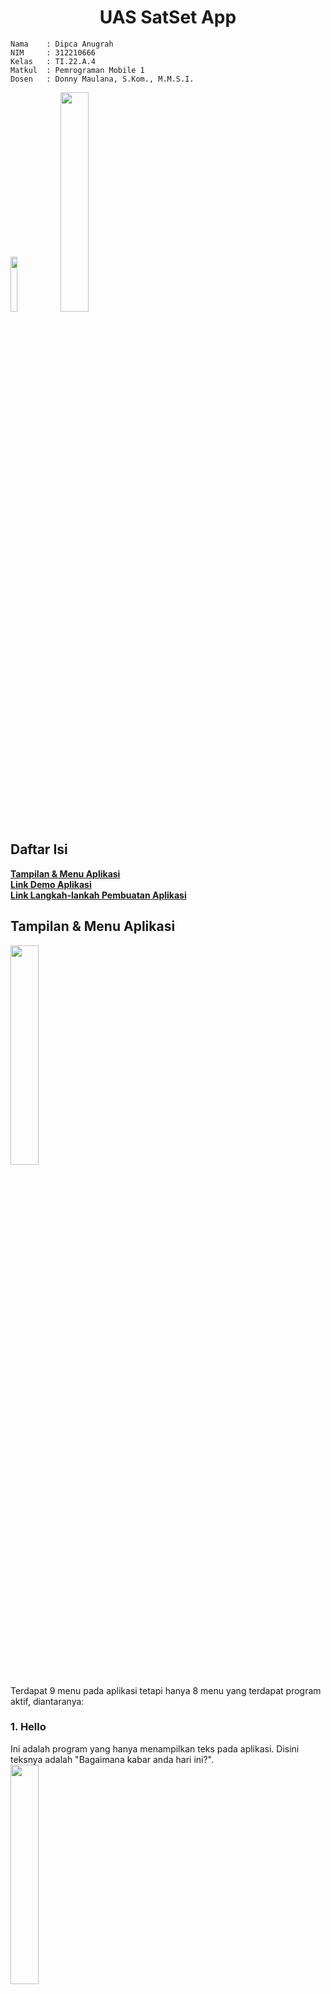 
<h1 align="center"> UAS SatSet App</h1>

```
Nama    : Dipca Anugrah
NIM     : 312210666
Kelas   : TI.22.A.4
Matkul  : Pemrograman Mobile 1
Dosen   : Donny Maulana, S.Kom., M.M.S.I.
```
<img src="https://github.com/dipca0895/UAS-SatSet-App/blob/main/img/satset.png" width=15% height=15%> <img src="https://github.com/dipca0895/UAS-SatSet-App/blob/main/img/satset2.png" width=30% height=30%> 

## **Daftar Isi**
**[Tampilan & Menu Aplikasi](#tampilan--menu-aplikasi)**<br>
**[Link Demo Aplikasi](https://drive.google.com/file/d/1bdJMbSX4AmQGW0bPPirO901kY8R-r_9X/view?usp=sharing)**<br>
**[Link Langkah-lankah Pembuatan Aplikasi](https://drive.google.com/file/d/1gF5LTsjIcHeTFYaLtzwEqZ8R24bQVndh/view?usp=sharing)**

## **Tampilan & Menu Aplikasi**

<img src="https://github.com/dipca0895/UAS-SatSet-App/blob/main/img/menu.jpg" width=30% height=30%>

Terdapat 9 menu pada aplikasi tetapi hanya 8 menu yang terdapat program aktif, diantaranya:
###  1. **Hello** <br>
Ini adalah program yang hanya menampilkan teks pada aplikasi. Disini teksnya adalah "Bagaimana kabar anda hari ini?". <br>
<img src="https://github.com/dipca0895/UAS-SatSet-App/blob/main/img/hello.jpg" width=30% height=30%>

### 2. **Count** <br>
Count adalah program yang menampilkan perhitungan tambah 1 bisa juga disebut program Toast.

https://github.com/dipca0895/UAS-SatSet-App/assets/115719283/f8a02fe6-493c-42af-92bd-b5ad6b5d8e92

### 3. **Maps** <br>
Maps adalah program yang menampilkan tampilan maps dari aplikasi Google Maps, program ini menerapkan fungsi Implisit. Implisit intent memungkinkan Anda meminta sistem Android untuk menemukan aplikasi yang sesuai untuk menangani tugas tertentu, dalam hal ini menunjukkan lokasi di peta.

https://github.com/dipca0895/UAS-SatSet-App/assets/115719283/3a523cbc-71ba-441b-8b56-b6fa8ffc61d8https://github.com/dipca0895/UAS-SatSet-App/assets/115719283/3a523cbc-71ba-441b-8b56-b6fa8ffc61d8

### 4. **News** <br>
News adalah program yang menampilkan tampilan seperti Artikel dari sebuah berita. Berita disini adalah tentang **"Ice Cold"**.

https://github.com/dipca0895/UAS-SatSet-App/assets/115719283/642374ae-0b82-46ee-9660-c8d6be7915c6

### 5. **Alarm** <br>
Alarm adalah program yang menampilkan alarm menggunakan fungsi dari **AlarmManager**. **AlarmManager** adalah komponen sistem Android yang memungkinkan Anda menjadwalkan dan mengeksekusi kode pada waktu tertentu, baik itu dalam waktu segera, satu kali, atau berulang.


https://github.com/dipca0895/UAS-SatSet-App/assets/115719283/4782b222-6b53-49d5-8715-d2d82228aed8

### 6. **Fibonacci** <br>
Fibonacci sesuai dengan namanya program tersebut menampilkan perhitungan dari fibonacci yaitu 1,1,2,3,5,8....dst. berikut adalah fitur dari program tersebut.<br>

**- Mode Perhitungan**  
Terdapat 2 Mode pada aplikasi fibonacci tersebut yakni:<br>
- Limited-Mode : harus memasukkan limit/batas terlebih dahulu baru bisa melakukan perhitungan.
- Unlimited-Mode : tanpa harus memasukkan limit/batas untuk melakukan perhitungan.<br>

**- Limit/Batas Perhitungan**  
Arti limit/Batas disini adalah User bisa membatasi perhitungan fibonacci dibaris keberapa contoh user menginputkan 12 maka perhitungan fibonacci akan berhenti pada nilai 144 karna nilai 144 adalah baris ke-12 dalam perhitungan fibonacci.<br>

**- Perhitungan Naik (Count Up) dan Perhitungan Turun (Count Down)**  
Yaitu perhitungan bisa dilakukan naik (Count Up) dan Perhitungan bisa dilakukan menurun (Count Down), maksudnya adalah pada saat user melakukan perhitungan naik smpai nilai 21 daln jika user melakukan perhitungan turun sekali maka akan mundur satu baris, nilainya menjadi 13 karna nilai sebelum 21 adalah 13.<br>

**- Reset**  
Yaitu semua nilai terkait Fibonacci diatur kembali ke nilai awal, dan tampilan diperbarui.<br>

**- Tampilan Baris Fibonacii**  
Yaitu menampilkan baris berapa dalam perhitungan fibonacci saat ini.

https://github.com/dipca0895/UAS-SatSet-App/assets/115719283/59582961-0899-4ce4-af2b-edc9f867ee91

### 7. **Chat** <br>
Chat adalah program yang terdapat 2 fungsi yaitu mengirim pesan dan membalas pesan tetapi ini hanya implementasi dari program **Two Activity**.


https://github.com/dipca0895/UAS-SatSet-App/assets/115719283/0aca9c85-84fd-48fe-b85d-95e17d02fe8d

### 8. **Movie** <br>
Movie adalah program yang dibuat untuk mengimplementasikan fungsi **Fragment** dalam program movie yang saya buat ini terdapat beberapa Fragment dan fitur, diantaranya:<br>
**Menu-Buttom**<br>
- **Home**<br>
    adalah fragment yang menampilkan tampilan utama yang berisikan poster-poster dari sebuah film.

- **Schedule**<br>
    adalah fragment yang menampilkan jadwal dari tayangnya sebuah film atau anime.

- **History**<br>
    adalah fragment yang menampilkan histori dari film yang sudah pernah atau sedang kita lihat.

- **Profil**<br>
    adalah fragment yang berisi pengaturan profil dari user account.

**Menu-Sidebar**
- **Home**<br>
    adalah fragment yang menampilkan tampilan utama yang berisikan poster-poster dari sebuah film.

- **Settings**<br>
    adalah fragment yang berisikan pengaturan sistem apliksi dan pengaktifan fitur dan lain sebagainya.


https://github.com/dipca0895/UAS-SatSet-App/assets/115719283/70d98f29-339d-4cb8-81c2-a215dea3dca9


**[Back-->](#uas-saset-app)**
